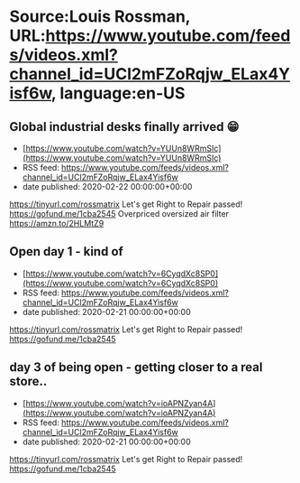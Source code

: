 # Source:Louis Rossman, URL:https://www.youtube.com/feeds/videos.xml?channel_id=UCl2mFZoRqjw_ELax4Yisf6w, language:en-US

## Global industrial desks finally arrived 😁
 - [https://www.youtube.com/watch?v=YUUn8WRmSIc](https://www.youtube.com/watch?v=YUUn8WRmSIc)
 - RSS feed: https://www.youtube.com/feeds/videos.xml?channel_id=UCl2mFZoRqjw_ELax4Yisf6w
 - date published: 2020-02-22 00:00:00+00:00

https://tinyurl.com/rossmatrix
Let's get Right to Repair passed! https://gofund.me/1cba2545
Overpriced oversized air filter https://amzn.to/2HLMtZ9

## Open day 1 - kind of
 - [https://www.youtube.com/watch?v=6CyqdXc8SP0](https://www.youtube.com/watch?v=6CyqdXc8SP0)
 - RSS feed: https://www.youtube.com/feeds/videos.xml?channel_id=UCl2mFZoRqjw_ELax4Yisf6w
 - date published: 2020-02-21 00:00:00+00:00

https://tinyurl.com/rossmatrix
Let's get Right to Repair passed! https://gofund.me/1cba2545

## day 3 of being open - getting closer to a real store..
 - [https://www.youtube.com/watch?v=ioAPNZyan4A](https://www.youtube.com/watch?v=ioAPNZyan4A)
 - RSS feed: https://www.youtube.com/feeds/videos.xml?channel_id=UCl2mFZoRqjw_ELax4Yisf6w
 - date published: 2020-02-21 00:00:00+00:00

https://tinyurl.com/rossmatrix
Let's get Right to Repair passed! https://gofund.me/1cba2545

